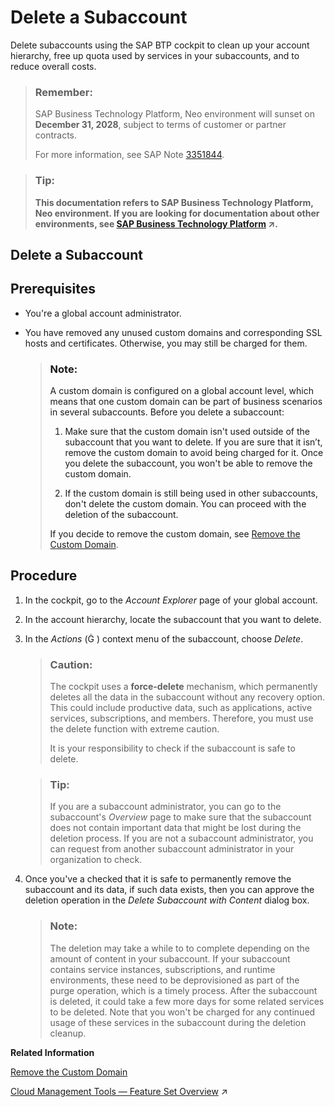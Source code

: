 <!-- copy0774e491af8e4ba4941cbc8f51501c22 -->

<link rel="stylesheet" type="text/css" href="../css/sap-icons.css"/>

# Delete a Subaccount

Delete subaccounts using the SAP BTP cockpit to clean up your account hierarchy, free up quota used by services in your subaccounts, and to reduce overall costs.

> ### Remember:  
> SAP Business Technology Platform, Neo environment will sunset on **December 31, 2028**, subject to terms of customer or partner contracts.
> 
> For more information, see SAP Note [3351844](https://me.sap.com/notes/3351844).

> ### Tip:  
> **This documentation refers to SAP Business Technology Platform, Neo environment. If you are looking for documentation about other environments, see [SAP Business Technology Platform](https://help.sap.com/viewer/65de2977205c403bbc107264b8eccf4b/Cloud/en-US/6a2c1ab5a31b4ed9a2ce17a5329e1dd8.html "SAP Business Technology Platform (SAP BTP) is an integrated offering comprised of the following technology portfolios: application development; process automation; integration; data, analytics, and enterprise planning; artificial intelligence. The platform offers users the ability to turn data into business value, compose end-to-end business processes, connect entire IT landscapes, and personalize, build and extend SAP applications. This reduces the overall total cost of ownership maintaining SAP landscapes and third-party software across end-to-end business processes.") :arrow_upper_right:.**

<a name="task_r4z_jv3_bvb"/>

<!-- task\_r4z\_jv3\_bvb -->

## Delete a Subaccount



<a name="task_r4z_jv3_bvb__prereq_s4z_jv3_bvb"/>

## Prerequisites

-   You're a global account administrator.

-   You have removed any unused custom domains and corresponding SSL hosts and certificates. Otherwise, you may still be charged for them.

    > ### Note:  
    > A custom domain is configured on a global account level, which means that one custom domain can be part of business scenarios in several subaccounts. Before you delete a subaccount:
    > 
    > 1.  Make sure that the custom domain isn't used outside of the subaccount that you want to delete. If you are sure that it isn’t, remove the custom domain to avoid being charged for it. Once you delete the subaccount, you won't be able to remove the custom domain.
    > 
    > 2.  If the custom domain is still being used in other subaccounts, don't delete the custom domain. You can proceed with the deletion of the subaccount.
    > 
    > 
    > If you decide to remove the custom domain, see [Remove the Custom Domain](https://help.sap.com/docs/BTP/ea72206b834e4ace9cd834feed6c0e09/318a016c3a234370a60475625b947de0.html).




<a name="task_r4z_jv3_bvb__steps_u4z_jv3_bvb"/>

## Procedure

1.  In the cockpit, go to the *Account Explorer* page of your global account.

2.  In the account hierarchy, locate the subaccount that you want to delete.

3.  In the *Actions* \(<span class="SAP-icons-V5"></span> \) context menu of the subaccount, choose *Delete*.

    > ### Caution:  
    > The cockpit uses a **force-delete** mechanism, which permanently deletes all the data in the subaccount without any recovery option. This could include productive data, such as applications, active services, subscriptions, and members. Therefore, you must use the delete function with extreme caution.
    > 
    > It is your responsibility to check if the subaccount is safe to delete.

    > ### Tip:  
    > If you are a subaccount administrator, you can go to the subaccount's *Overview* page to make sure that the subaccount does not contain important data that might be lost during the deletion process. If you are not a subaccount administrator, you can request from another subaccount administrator in your organization to check.

4.  Once you've a checked that it is safe to permanently remove the subaccount and its data, if such data exists, then you can approve the deletion operation in the *Delete Subaccount with Content* dialog box.

    > ### Note:  
    > The deletion may take a while to to complete depending on the amount of content in your subaccount. If your subaccount contains service instances, subscriptions, and runtime environments, these need to be deprovisioned as part of the purge operation, which is a timely process. After the subaccount is deleted, it could take a few more days for some related services to be deleted. Note that you won't be charged for any continued usage of these services in the subaccount during the deletion cleanup.


**Related Information**  


 <?sap-ot O2O class="- topic/link " href="2c2dd70587104f459b97019691480ff6.xml" text="" desc="" xtrc="link:1" xtrf="file:/home/builder/src/dita-all/jjq1673438782153/loio9fe952ba277c471bbad80cd40548bb84_en-US/src/content/localization/en-us/0774e491af8e4ba4941cbc8f51501c22.xml" output-class="" outputTopicFile="file:/home/builder/tp.net.sf.dita-ot/2.3/plugins/com.elovirta.dita.markdown_1.3.0/xsl/dita2markdownImpl.xsl" ?> 

[Remove the Custom Domain](remove-the-custom-domain-318a016.md "If you do not want to use the custom domain any longer, you can remove it using the console client commands. As a result, your application will be accessible only on its default hana.ondemand.com domain and you won't be charged for the custom domain anymore.")

[Cloud Management Tools — Feature Set Overview](https://help.sap.com/viewer/65de2977205c403bbc107264b8eccf4b/Cloud/en-US/caf4e4e23aef4666ad8f125af393dfb2.html "Cloud management tools represent the group of technologies designed for managing SAP BTP.") :arrow_upper_right:

